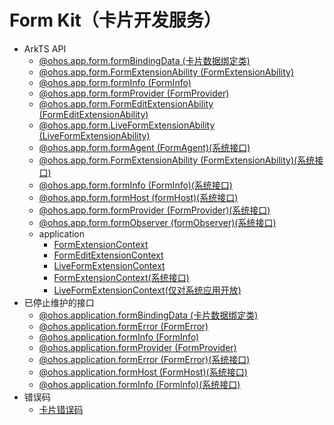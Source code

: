 # Form Kit（卡片开发服务）<!--form-kit-->

- ArkTS API<!--form-arkts-->
  - [@ohos.app.form.formBindingData (卡片数据绑定类)](js-apis-app-form-formBindingData.md)
  - [@ohos.app.form.FormExtensionAbility (FormExtensionAbility)](js-apis-app-form-formExtensionAbility.md)
  - [@ohos.app.form.formInfo (FormInfo)](js-apis-app-form-formInfo.md)
  - [@ohos.app.form.formProvider (FormProvider)](js-apis-app-form-formProvider.md)
  - [@ohos.app.form.FormEditExtensionAbility (FormEditExtensionAbility)](js-apis-app-form-formEditExtensionAbility.md)
  - [@ohos.app.form.LiveFormExtensionAbility (LiveFormExtensionAbility)](js-apis-app-form-LiveFormExtensionAbility.md)
  <!--Del-->
  - [@ohos.app.form.formAgent (FormAgent)(系统接口)](js-apis-app-form-formAgent-sys.md)
  - [@ohos.app.form.FormExtensionAbility (FormExtensionAbility)(系统接口)](js-apis-app-form-formExtensionAbility-sys.md)
  - [@ohos.app.form.formInfo (FormInfo)(系统接口)](js-apis-app-form-formInfo-sys.md)
  - [@ohos.app.form.formHost (formHost)(系统接口)](js-apis-app-form-formHost-sys.md)
  - [@ohos.app.form.formProvider (FormProvider)(系统接口)](js-apis-app-form-formProvider-sys.md)
  - [@ohos.app.form.formObserver (formObserver)(系统接口)](js-apis-app-form-formObserver-sys.md)
  <!--DelEnd-->
  - application<!--form-arkts-application-->
    - [FormExtensionContext](js-apis-inner-application-formExtensionContext.md)
    - [FormEditExtensionContext](js-apis-inner-application-formEditExtensionContext.md)
    - [LiveFormExtensionContext](js-apis-application-LiveFormExtensionContext.md)
    <!--Del-->
    - [FormExtensionContext(系统接口)](js-apis-inner-application-formExtensionContext-sys.md)
    - [LiveFormExtensionContext(仅对系统应用开放)](js-apis-application-LiveFormExtensionContext-sys.md)
   <!--DelEnd-->
- 已停止维护的接口<!--form-arkts-dep-->
  - [@ohos.application.formBindingData (卡片数据绑定类)](js-apis-application-formBindingData.md)
  - [@ohos.application.formError (FormError)](js-apis-application-formError.md)
  - [@ohos.application.formInfo (FormInfo)](js-apis-application-formInfo.md)
  - [@ohos.application.formProvider (FormProvider)](js-apis-application-formProvider.md)
  <!--Del-->
  - [@ohos.application.formError (FormError)(系统接口)](js-apis-application-formError-sys.md)
  - [@ohos.application.formHost (FormHost)(系统接口)](js-apis-application-formHost-sys.md)
  - [@ohos.application.formInfo (FormInfo)(系统接口)](js-apis-application-formInfo-sys.md)
  <!--DelEnd-->
- 错误码<!--form-arkts-errcode-->
  - [卡片错误码](errorcode-form.md)
